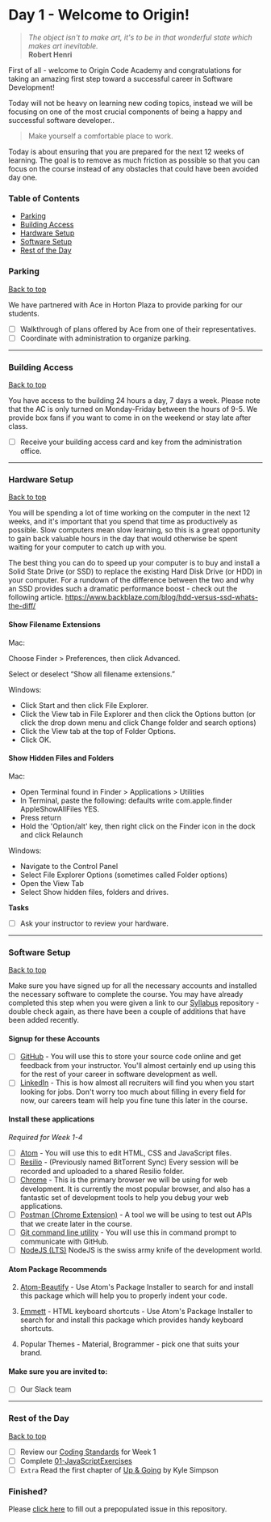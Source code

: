 # Day 1 - Welcome to Origin!

> *The object isn't to make art, it's to be in that wonderful state which makes art inevitable.*<br />
> **Robert Henri**

First of all - welcome to Origin Code Academy and congratulations for taking an amazing first step toward a successful career in Software Development!

Today will not be heavy on learning new coding topics, instead we will be focusing on one of the most crucial components of being a happy and successful software developer..

> Make yourself a comfortable place to work.

Today is about ensuring that you are prepared for the next 12 weeks of learning. The goal is to remove as much friction as possible so that you can focus on the course instead of any obstacles that could have been avoided day one.

### Table of Contents

- [Parking](#parking)
- [Building Access](#building-access)
- [Hardware Setup](#hardware-setup)
- [Software Setup](#software-setup)
- [Rest of the Day](#rest-of-the-day)

### Parking
[Back to top](#table-of-contents)

We have partnered with Ace in Horton Plaza to provide parking for our students.

- [ ] Walkthrough of plans offered by Ace from one of their representatives.
- [ ] Coordinate with administration to organize parking.

<hr />

### Building Access
[Back to top](#table-of-contents)

You have access to the building 24 hours a day, 7 days a week. Please note that the AC is only turned on Monday-Friday between the hours of 9-5. We provide box fans if you want to come in on the weekend or stay late after class.

- [ ] Receive your building access card and key from the administration office.

<hr />

### Hardware Setup
[Back to top](#table-of-contents)

You will be spending a lot of time working on the computer in the next 12 weeks, and it's important that you spend that time as productively as possible. Slow computers mean slow learning, so this is a great opportunity to gain back valuable hours in the day that would otherwise be spent waiting for your computer to catch up with you.

The best thing you can do to speed up your computer is to buy and install a Solid State Drive (or SSD) to replace the existing Hard Disk Drive (or HDD) in your computer. For a rundown of the difference between the two and why an SSD provides such a dramatic performance boost - check out the following article. https://www.backblaze.com/blog/hdd-versus-ssd-whats-the-diff/

#### Show Filename Extensions

Mac:  

Choose Finder > Preferences, then click Advanced.

Select or deselect “Show all filename extensions.”

Windows:

* Click Start and then click File Explorer.
* Click the View tab in File Explorer and then click the Options button (or click the drop down menu and click Change folder and search options)
* Click the View tab at the top of Folder Options.
* Click OK.

#### Show Hidden Files and Folders

Mac:

* Open Terminal found in Finder > Applications > Utilities
* In Terminal, paste the following: defaults write com.apple.finder AppleShowAllFiles YES.
* Press return
* Hold the 'Option/alt' key, then right click on the Finder icon in the dock and click Relaunch

Windows:

* Navigate to the Control Panel
* Select File Explorer Options (sometimes called Folder options)
* Open the View Tab
* Select Show hidden files, folders and drives.



**Tasks**

- [ ] Ask your instructor to review your hardware.

<hr />

### Software Setup
[Back to top](#table-of-contents)

Make sure you have signed up for all the necessary accounts and installed the necessary software to complete the course. You may have already completed this step when you were given a link to our [Syllabus](https://github.com/origincodeacademy/syllabus) repository - double check again, as there have been a couple of additions that have been added recently.

#### Signup for these Accounts
* [ ] [GitHub](https://www.github.com) - You will use this to store your source code online and get feedback from your instructor. You'll almost certainly end up using this for the rest of your career in software development as well.
* [ ] [LinkedIn](https://www.linkedin.com) - This is how almost all recruiters will find you when you start looking for jobs. Don't worry too much about filling in every field for now, our careers team will help you fine tune this later in the course.

#### Install these applications

*Required for Week 1-4*
* [ ] [Atom](https://atom.io/) - You will use this to edit HTML, CSS and JavaScript files.
* [ ] [Resilio](https://www.getsync.com/) - (Previously named BitTorrent Sync) Every session will be recorded and uploaded to a shared Resilio folder.
* [ ] [Chrome](https://www.google.com/chrome/) - This is the primary browser we will be using for web development. It is currently the most popular browser, and also has a fantastic set of development tools to help you debug your web applications.
* [ ] [Postman (Chrome Extension)](https://www.getpostman.com/) - A tool we will be using to test out APIs that we create later in the course.
* [ ] [Git command line utility](https://www.git-scm.com) - You will use this in command prompt to communicate with GitHub.
* [ ] [NodeJS (LTS)](https://www.nodejs.org/) NodeJS is the swiss army knife of the development world.

#### Atom Package Recommends

2. [Atom-Beautify](https://atom.io/packages/atom-beautify) - Use Atom's Package Installer to search for and install this package which will help you to properly indent your code.

3. [Emmett](https://atom.io/packages/emmet) - HTML keyboard shortcuts - Use Atom's Package Installer to search for and install this package which provides handy keyboard shortcuts.

4. Popular Themes - Material, Brogrammer - pick one that suits your brand.


#### Make sure you are invited to:
* [ ] Our Slack team

<hr />

### Rest of the Day
[Back to top](#table-of-contents)

- [ ] Review our [Coding Standards](https://github.com/OriginCodeAcademy/Syllabus/blob/master/Best%20Practices/Coding%20Standards/Frontend/Front-end%20Coding%20Standards.md) for Week 1
- [ ] Complete [01-JavaScriptExercises](https://github.com/OriginCodeAcademy/Cohort11/blob/master/Projects/Week-01/01-JavascriptExercises/README.md)
- [ ] `Extra` Read the first chapter of [Up & Going](https://github.com/getify/You-Dont-Know-JS/blob/master/up%20&%20going/README.md#you-dont-know-js-up--going) by Kyle Simpson

### Finished?

Please [click here](https://www.github.com/OriginCodeAcademy/Cohort8/issues/new?title=00-MakeYourselfAComfortablePlaceToWork&body=1.%20What%20did%20you%20accomplish%20in%20this%20assignment%3F%0A%0A2.%20What%20outstanding%20tasks%20(if%20any)%20have%20you%20yet%20to%20accomplish%3F) to fill out a prepopulated issue in this repository.
